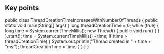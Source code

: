 ## Key points

public class ThreadCreationTimeIncreasesWithNumberOfThreads {
	public static void main(String[] args) {
		long threadCreationTime = 0;
		while (true) {
			long time = System.currentTimeMillis();
			new Thread() {
				public void run() {
				}
			}.start();
			time = System.currentTimeMillis() - time;
			if (time > threadCreationTime) {
				System.out.println("Thread created in " + time + "ms.");
				threadCreationTime = time;
			}
		}
	}
}
